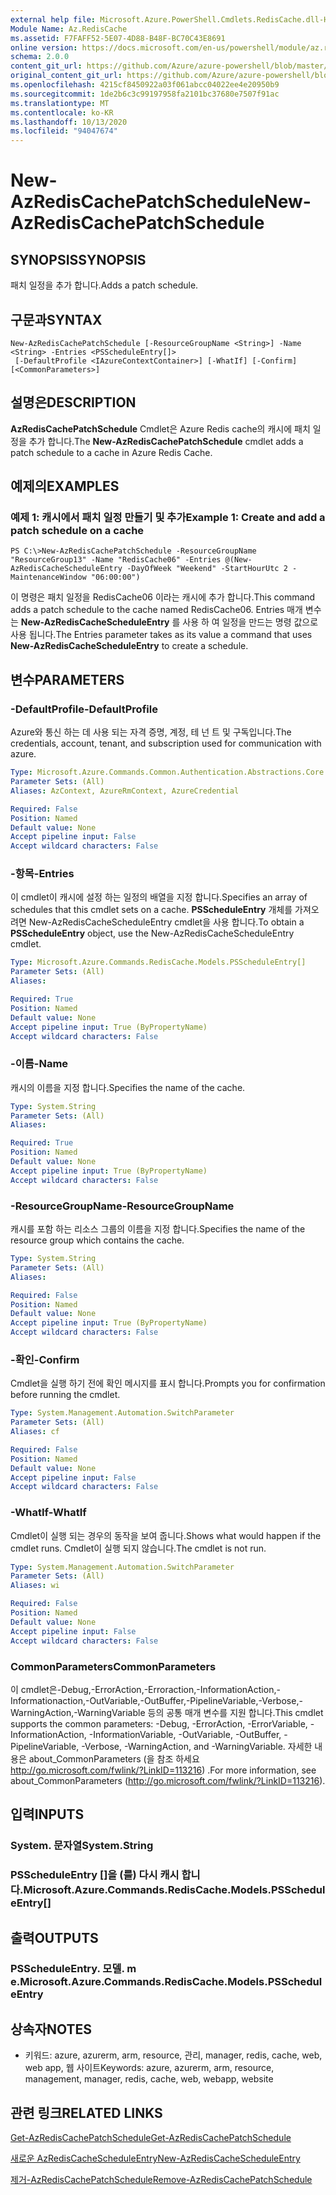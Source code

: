 ```yaml
---
external help file: Microsoft.Azure.PowerShell.Cmdlets.RedisCache.dll-Help.xml
Module Name: Az.RedisCache
ms.assetid: F7FAFF52-5E07-4D88-B48F-BC70C43E8691
online version: https://docs.microsoft.com/en-us/powershell/module/az.rediscache/new-azrediscachepatchschedule
schema: 2.0.0
content_git_url: https://github.com/Azure/azure-powershell/blob/master/src/RedisCache/RedisCache/help/New-AzRedisCachePatchSchedule.md
original_content_git_url: https://github.com/Azure/azure-powershell/blob/master/src/RedisCache/RedisCache/help/New-AzRedisCachePatchSchedule.md
ms.openlocfilehash: 4215cf8450922a03f061abcc04022ee4e20950b9
ms.sourcegitcommit: 1de2b6c3c99197958fa2101bc37680e7507f91ac
ms.translationtype: MT
ms.contentlocale: ko-KR
ms.lasthandoff: 10/13/2020
ms.locfileid: "94047674"
---
```

# <span data-ttu-id="7847c-101">New-AzRedisCachePatchSchedule</span><span class="sxs-lookup"><span data-stu-id="7847c-101">New-AzRedisCachePatchSchedule</span></span>

## <span data-ttu-id="7847c-102">SYNOPSIS</span><span class="sxs-lookup"><span data-stu-id="7847c-102">SYNOPSIS</span></span>
<span data-ttu-id="7847c-103">패치 일정을 추가 합니다.</span><span class="sxs-lookup"><span data-stu-id="7847c-103">Adds a patch schedule.</span></span>

## <span data-ttu-id="7847c-104">구문과</span><span class="sxs-lookup"><span data-stu-id="7847c-104">SYNTAX</span></span>

```
New-AzRedisCachePatchSchedule [-ResourceGroupName <String>] -Name <String> -Entries <PSScheduleEntry[]>
 [-DefaultProfile <IAzureContextContainer>] [-WhatIf] [-Confirm] [<CommonParameters>]
```

## <span data-ttu-id="7847c-105">설명은</span><span class="sxs-lookup"><span data-stu-id="7847c-105">DESCRIPTION</span></span>
<span data-ttu-id="7847c-106">**AzRedisCachePatchSchedule** Cmdlet은 Azure Redis cache의 캐시에 패치 일정을 추가 합니다.</span><span class="sxs-lookup"><span data-stu-id="7847c-106">The **New-AzRedisCachePatchSchedule** cmdlet adds a patch schedule to a cache in Azure Redis Cache.</span></span>

## <span data-ttu-id="7847c-107">예제의</span><span class="sxs-lookup"><span data-stu-id="7847c-107">EXAMPLES</span></span>

### <span data-ttu-id="7847c-108">예제 1: 캐시에서 패치 일정 만들기 및 추가</span><span class="sxs-lookup"><span data-stu-id="7847c-108">Example 1: Create and add a patch schedule on a cache</span></span>
```
PS C:\>New-AzRedisCachePatchSchedule -ResourceGroupName "ResourceGroup13" -Name "RedisCache06" -Entries @(New-AzRedisCacheScheduleEntry -DayOfWeek "Weekend" -StartHourUtc 2 -MaintenanceWindow "06:00:00")
```

<span data-ttu-id="7847c-109">이 명령은 패치 일정을 RedisCache06 이라는 캐시에 추가 합니다.</span><span class="sxs-lookup"><span data-stu-id="7847c-109">This command adds a patch schedule to the cache named RedisCache06.</span></span>
<span data-ttu-id="7847c-110">Entries 매개 변수는 **New-AzRedisCacheScheduleEntry** 를 사용 하 여 일정을 만드는 명령 값으로 사용 됩니다.</span><span class="sxs-lookup"><span data-stu-id="7847c-110">The Entries parameter takes as its value a command that uses **New-AzRedisCacheScheduleEntry** to create a schedule.</span></span>

## <span data-ttu-id="7847c-111">변수</span><span class="sxs-lookup"><span data-stu-id="7847c-111">PARAMETERS</span></span>

### <span data-ttu-id="7847c-112">-DefaultProfile</span><span class="sxs-lookup"><span data-stu-id="7847c-112">-DefaultProfile</span></span>
<span data-ttu-id="7847c-113">Azure와 통신 하는 데 사용 되는 자격 증명, 계정, 테 넌 트 및 구독입니다.</span><span class="sxs-lookup"><span data-stu-id="7847c-113">The credentials, account, tenant, and subscription used for communication with azure.</span></span>

```yaml
Type: Microsoft.Azure.Commands.Common.Authentication.Abstractions.Core.IAzureContextContainer
Parameter Sets: (All)
Aliases: AzContext, AzureRmContext, AzureCredential

Required: False
Position: Named
Default value: None
Accept pipeline input: False
Accept wildcard characters: False
```

### <span data-ttu-id="7847c-114">-항목</span><span class="sxs-lookup"><span data-stu-id="7847c-114">-Entries</span></span>
<span data-ttu-id="7847c-115">이 cmdlet이 캐시에 설정 하는 일정의 배열을 지정 합니다.</span><span class="sxs-lookup"><span data-stu-id="7847c-115">Specifies an array of schedules that this cmdlet sets on a cache.</span></span> <span data-ttu-id="7847c-116">**PSScheduleEntry** 개체를 가져오려면 New-AzRedisCacheScheduleEntry cmdlet을 사용 합니다.</span><span class="sxs-lookup"><span data-stu-id="7847c-116">To obtain a **PSScheduleEntry** object, use the New-AzRedisCacheScheduleEntry cmdlet.</span></span>

```yaml
Type: Microsoft.Azure.Commands.RedisCache.Models.PSScheduleEntry[]
Parameter Sets: (All)
Aliases:

Required: True
Position: Named
Default value: None
Accept pipeline input: True (ByPropertyName)
Accept wildcard characters: False
```

### <span data-ttu-id="7847c-117">-이름</span><span class="sxs-lookup"><span data-stu-id="7847c-117">-Name</span></span>
<span data-ttu-id="7847c-118">캐시의 이름을 지정 합니다.</span><span class="sxs-lookup"><span data-stu-id="7847c-118">Specifies the name of the cache.</span></span>

```yaml
Type: System.String
Parameter Sets: (All)
Aliases:

Required: True
Position: Named
Default value: None
Accept pipeline input: True (ByPropertyName)
Accept wildcard characters: False
```

### <span data-ttu-id="7847c-119">-ResourceGroupName</span><span class="sxs-lookup"><span data-stu-id="7847c-119">-ResourceGroupName</span></span>
<span data-ttu-id="7847c-120">캐시를 포함 하는 리소스 그룹의 이름을 지정 합니다.</span><span class="sxs-lookup"><span data-stu-id="7847c-120">Specifies the name of the resource group which contains the cache.</span></span>

```yaml
Type: System.String
Parameter Sets: (All)
Aliases:

Required: False
Position: Named
Default value: None
Accept pipeline input: True (ByPropertyName)
Accept wildcard characters: False
```

### <span data-ttu-id="7847c-121">-확인</span><span class="sxs-lookup"><span data-stu-id="7847c-121">-Confirm</span></span>
<span data-ttu-id="7847c-122">Cmdlet을 실행 하기 전에 확인 메시지를 표시 합니다.</span><span class="sxs-lookup"><span data-stu-id="7847c-122">Prompts you for confirmation before running the cmdlet.</span></span>

```yaml
Type: System.Management.Automation.SwitchParameter
Parameter Sets: (All)
Aliases: cf

Required: False
Position: Named
Default value: None
Accept pipeline input: False
Accept wildcard characters: False
```

### <span data-ttu-id="7847c-123">-WhatIf</span><span class="sxs-lookup"><span data-stu-id="7847c-123">-WhatIf</span></span>
<span data-ttu-id="7847c-124">Cmdlet이 실행 되는 경우의 동작을 보여 줍니다.</span><span class="sxs-lookup"><span data-stu-id="7847c-124">Shows what would happen if the cmdlet runs.</span></span> <span data-ttu-id="7847c-125">Cmdlet이 실행 되지 않습니다.</span><span class="sxs-lookup"><span data-stu-id="7847c-125">The cmdlet is not run.</span></span>

```yaml
Type: System.Management.Automation.SwitchParameter
Parameter Sets: (All)
Aliases: wi

Required: False
Position: Named
Default value: None
Accept pipeline input: False
Accept wildcard characters: False
```

### <span data-ttu-id="7847c-126">CommonParameters</span><span class="sxs-lookup"><span data-stu-id="7847c-126">CommonParameters</span></span>
<span data-ttu-id="7847c-127">이 cmdlet은-Debug,-ErrorAction,-Erroraction,-InformationAction,-Informationaction,-OutVariable,-OutBuffer,-PipelineVariable,-Verbose,-WarningAction,-WarningVariable 등의 공통 매개 변수를 지원 합니다.</span><span class="sxs-lookup"><span data-stu-id="7847c-127">This cmdlet supports the common parameters: -Debug, -ErrorAction, -ErrorVariable, -InformationAction, -InformationVariable, -OutVariable, -OutBuffer, -PipelineVariable, -Verbose, -WarningAction, and -WarningVariable.</span></span> <span data-ttu-id="7847c-128">자세한 내용은 about_CommonParameters (을 참조 하세요 http://go.microsoft.com/fwlink/?LinkID=113216) .</span><span class="sxs-lookup"><span data-stu-id="7847c-128">For more information, see about_CommonParameters (http://go.microsoft.com/fwlink/?LinkID=113216).</span></span>

## <span data-ttu-id="7847c-129">입력</span><span class="sxs-lookup"><span data-stu-id="7847c-129">INPUTS</span></span>

### <span data-ttu-id="7847c-130">System. 문자열</span><span class="sxs-lookup"><span data-stu-id="7847c-130">System.String</span></span>

### <span data-ttu-id="7847c-131">PSScheduleEntry []을 (를) 다시 캐시 합니다.</span><span class="sxs-lookup"><span data-stu-id="7847c-131">Microsoft.Azure.Commands.RedisCache.Models.PSScheduleEntry[]</span></span>

## <span data-ttu-id="7847c-132">출력</span><span class="sxs-lookup"><span data-stu-id="7847c-132">OUTPUTS</span></span>

### <span data-ttu-id="7847c-133">PSScheduleEntry. 모델. m e.</span><span class="sxs-lookup"><span data-stu-id="7847c-133">Microsoft.Azure.Commands.RedisCache.Models.PSScheduleEntry</span></span>

## <span data-ttu-id="7847c-134">상속자</span><span class="sxs-lookup"><span data-stu-id="7847c-134">NOTES</span></span>
* <span data-ttu-id="7847c-135">키워드: azure, azurerm, arm, resource, 관리, manager, redis, cache, web, web app, 웹 사이트</span><span class="sxs-lookup"><span data-stu-id="7847c-135">Keywords: azure, azurerm, arm, resource, management, manager, redis, cache, web, webapp, website</span></span>

## <span data-ttu-id="7847c-136">관련 링크</span><span class="sxs-lookup"><span data-stu-id="7847c-136">RELATED LINKS</span></span>

[<span data-ttu-id="7847c-137">Get-AzRedisCachePatchSchedule</span><span class="sxs-lookup"><span data-stu-id="7847c-137">Get-AzRedisCachePatchSchedule</span></span>](./Get-AzRedisCachePatchSchedule.md)

[<span data-ttu-id="7847c-138">새로운 AzRedisCacheScheduleEntry</span><span class="sxs-lookup"><span data-stu-id="7847c-138">New-AzRedisCacheScheduleEntry</span></span>](./New-AzRedisCacheScheduleEntry.md)

[<span data-ttu-id="7847c-139">제거-AzRedisCachePatchSchedule</span><span class="sxs-lookup"><span data-stu-id="7847c-139">Remove-AzRedisCachePatchSchedule</span></span>](./Remove-AzRedisCachePatchSchedule.md)


